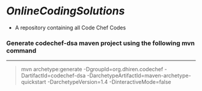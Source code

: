 # *OnlineCodingSolutions*
  - A repository containing all Code Chef Codes

### Generate codechef-dsa maven project using the following mvn command

-------
> mvn archetype:generate -DgroupId=org.dhiren.codechef 
> -DartifactId=codechef-dsa 
> -DarchetypeArtifactId=maven-archetype-quickstart -DarchetypeVersion=1.4 -DinteractiveMode=false

